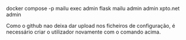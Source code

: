 docker compose -p mailu exec admin flask mailu admin admin xpto.net admin

Como o github nao deixa dar upload nos ficheiros de configuração, é necessário criar o utilizador novamente com o comando acima.